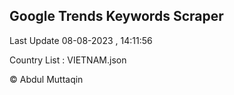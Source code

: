 

## Google Trends Keywords Scraper 
 
Last Update 08-08-2023 , 14:11:56

Country List :
VIETNAM.json



© Abdul Muttaqin 
